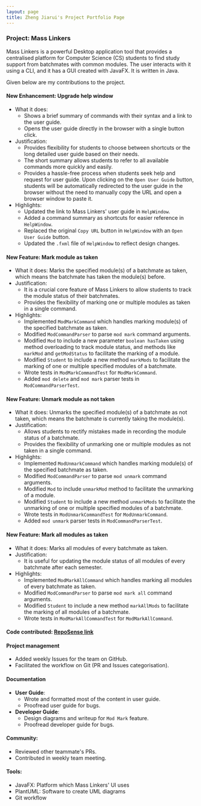 ```yaml
---
layout: page
title: Zheng Jiarui's Project Portfolio Page
---
```


### Project: Mass Linkers

Mass Linkers is a powerful Desktop application tool that provides a centralised platform for Computer Science (CS) students to find study support from batchmates with common modules. The user interacts with it using a CLI, and it has a GUI created with JavaFX. It is written in Java.

Given below are my contributions to the project.

#### New Enhancement: Upgrade help window
* What it does:
  * Shows a brief summary of commands with their syntax and a link to the user guide. 
  * Opens the user guide directly in the browser with a single button click.
* Justification:
  * Provides flexibility for students to choose between shortcuts or the long detailed user guide based on their needs.
  * The short summary allows students to refer to all available commands more quickly and easily.
  * Provides a hassle-free process when students seek help and request for user guide. Upon clicking on the `Open User Guide` button, students will be automatically redirected to the user guide in the browser without the need to manually copy the URL and open a browser window to paste it.
* Highlights:
  * Updated the link to Mass Linkers' user guide in `HelpWindow`.
  * Added a command summary as shortcuts for easier reference in `HelpWindow`.
  * Replaced the original `Copy URL` button in `HelpWindow` with an `Open User Guide` button.
  * Updated the `.fxml` file of `HelpWindow` to reflect design changes.

#### New Feature: Mark module as taken
* What it does: Marks the specified module(s) of a batchmate as taken, which means the batchmate has taken the module(s) before.
* Justification: 
  * It is a crucial core feature of Mass Linkers to allow students to track the module status of their batchmates.
  * Provides the flexibility of marking one or multiple modules as taken in a single command.
* Highlights:
  * Implemented `ModMarkCommand` which handles marking module(s) of the specified batchmate as taken.
  * Modified `ModCommandParser` to parse `mod mark` command arguments.
  * Modified `Mod` to include a new parameter `boolean hasTaken` using method overloading to track module status, and methods like `markMod` and `getModStatus` to facilitate the marking of a module.
  * Modified `Student` to include a new method `markMods` to facilitate the marking of one or multiple specified modules of a batchmate.
  * Wrote tests in `ModMarkCommandTest` for `ModMarkCommand`. 
  * Added `mod delete` and `mod mark` parser tests in `ModCommandParserTest`.

#### New Feature: Unmark module as not taken
* What it does: Unmarks the specified module(s) of a batchmate as not taken, which means the batchmate is currently taking the module(s).
* Justification:
  * Allows students to rectify mistakes made in recording the module status of a batchmate.
  * Provides the flexibility of unmarking one or multiple modules as not taken in a single command.
* Highlights:
  * Implemented `ModUnmarkCommand` which handles marking module(s) of the specified batchmate as taken.
  * Modified `ModCommandParser` to parse `mod unmark` command arguments.
  * Modified `Mod` to include `unmarkMod` method to facilitate the unmarking of a module.
  * Modified `Student` to include a new method `unmarkMods` to facilitate the unmarking of one or multiple specified modules of a batchmate.
  * Wrote tests in `ModUnmarkCommandTest` for `ModUnmarkCommand`.
  * Added `mod unmark` parser tests in `ModCommandParserTest`.

#### New Feature: Mark all modules as taken
* What it does: Marks all modules of every batchmate as taken.
* Justification:
  * It is useful for updating the module status of all modules of every batchmate after each semester.
* Highlights:
  * Implemented `ModMarkAllCommand` which handles marking all modules of every batchmate as taken.
  * Modified `ModCommandParser` to parse `mod mark all` command arguments.
  * Modified `Student` to include a new method `markAllMods` to facilitate the marking of all modules of a batchmate.
  * Wrote tests in `ModMarkAllCommandTest` for `ModMarkAllCommand`.

#### Code contributed: [RepoSense link](https://nus-cs2103-ay2223s1.github.io/tp-dashboard/?search=carriezhengjr&breakdown=true)

#### Project management
* Added weekly Issues for the team on GitHub.
* Facilitated the workflow on Git (PR and Issues categorisation).

#### Documentation
* **User Guide**:
  * Wrote and formatted most of the content in user guide.
  * Proofread user guide for bugs.
* **Developer Guide**:
  * Design diagrams and writeup for `Mod Mark` feature.
  * Proofread developer guide for bugs.

#### Community:
* Reviewed other teammate's PRs.
* Contributed in weekly team meeting.

#### Tools:
* JavaFX: Platform which Mass Linkers' UI uses
* PlantUML: Software to create UML diagrams
* Git workflow
